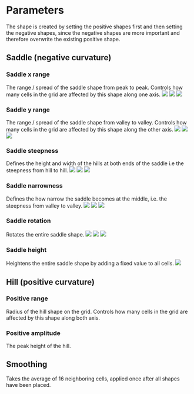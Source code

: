 # Parameters

The shape is created by setting the positive shapes first and then setting the negative shapes, since the negative shapes are more important and therefore overwrite the existing positive shape.

## Saddle (negative curvature)

### Saddle x range
The range / spread of the saddle shape from peak to peak. Controls how many cells in the grid are affected by this shape along one axis.
![](./images/parameters/sxrange/sxrange-1.png)
![](./images/parameters/sxrange/sxrange0.png)
![](./images/parameters/sxrange/sxrange1.png)

### Saddle y range
The range / spread of the saddle shape from valley to valley. Controls how many cells in the grid are affected by this shape along the other axis.
![](./images/parameters/syrange/syrange-1.png)
![](./images/parameters/syrange/syrange0.png)
![](./images/parameters/syrange/syrange1.png)


### Saddle steepness
Defines the height and width of the hills at both ends of the saddle i.e the steepness from hill to hill.
![](./images/parameters/ssteep/ssteep-1.png)
![](./images/parameters/ssteep/ssteep0.png)
![](./images/parameters/ssteep/ssteep1.png)


### Saddle narrowness
Defines the how narrow the saddle becomes at the middle, i.e. the steepness from valley to valley.
![](./images/parameters/snarrow/snarrow-1.png)
![](./images/parameters/snarrow/snarrow0.png)
![](./images/parameters/snarrow/snarrow1.png)


### Saddle rotation
Rotates the entire saddle shape.
![](./images/parameters/srot/srot0.png)
![](./images/parameters/srot/srot1.png)
![](./images/parameters/srot/srot-1.png)


### Saddle height
Heightens the entire saddle shape by adding a fixed value to all cells.
![](./images/parameters/sheight/sheight.png)


## Hill (positive curvature)

### Positive range
Radius of the hill shape on the grid. Controls how many cells in the grid are affected by this shape along both axis.

### Positive amplitude
The peak height of the hill.





## Smoothing

Takes the average of 16 neighboring cells, applied once after all shapes have been placed.

